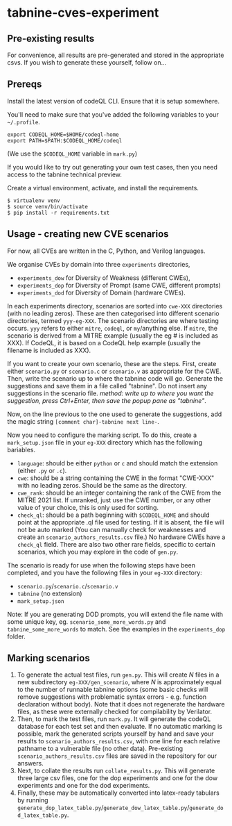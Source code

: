 # tabnine-cves-experiment

## Pre-existing results

For convenience, all results are pre-generated and stored in the appropriate csvs. If you wish to generate these yourself, follow on...

## Prereqs

Install the latest version of codeQL CLI. Ensure that it is setup somewhere.

You'll need to make sure that you've added the following variables to your `~/.profile`.
```
export CODEQL_HOME=$HOME/codeql-home
export PATH=$PATH:$CODEQL_HOME/codeql
```
(We use the `$CODEQL_HOME` variable in `mark.py`)

If you would like to try out generating your own test cases, then you need access to the tabnine technical preview.

Create a virtual environment, activate, and install the requirements.
```
$ virtualenv venv
$ source venv/bin/activate
$ pip install -r requirements.txt
```

## Usage - creating new CVE scenarios

For now, all CVEs are written in the C, Python, and Verilog languages.

We organise CVEs by domain into three `experiments` directories, 
* `experiments_dow` for Diversity of Weakness (different CWEs),
* `experiments_dop` for Diversity of Prompt (same CWE, different prompts)
* `experiments_dod` for Diversity of Domain (hardware CWEs).

In each experiments directory, scenarios are sorted into `cwe-XXX` directories (with no leading zeros).
These are then categorised into different scenario directories, termed `yyy-eg-XXX`. The scenario directories are where testing occurs. `yyy` refers to either `mitre`, `codeql`, or `my`/anything else.
If `mitre`, the scenario is derived from a MITRE example (usually the eg # is included as XXX). If CodeQL, it is based on a CodeQL help example (usually the filename is included as XXX).

If you want to create your own scenario, these are the steps. First, create either `scenario.py` or `scenario.c` or `scenario.v` as appropriate for the CWE. Then, write the scenario up to where the tabnine code will go. Generate the suggestions and save them in a file called "tabnine". Do not insert any suggestions in the scenario file.
_method: write up to where you want the suggestion, press Ctrl+Enter, then save the popup pane as "tabnine"_.

Now, on the line previous to the one used to generate the suggestions, add the magic string `[comment char]-tabnine next line-`.

Now you need to configure the marking script.
To do this, create a `mark_setup.json` file in your `eg-XXX` directory which has the following bariables. 
* `language`: should be either `python` or `c` and should match the extension (either `.py` or `.c`).
* `cwe`: should be a string containing the CWE in the format "CWE-XXX" with no leading zeros. Should be the same as the directory.
* `cwe_rank`: should be an integer containing the rank of the CWE from the MITRE 2021 list. If unranked, just use the CWE number, or any other value of your choice, this is only used for sorting.
* `check_ql`: should be a path beginning with `$CODEQL_HOME` and should point at the appropriate .ql file used for testing. If it is absent, the file will not be auto marked (You can manually check for weaknesses and create an `scenario_authors_results.csv` file.) No hardware CWEs have a `check_ql` field. 
There are also two other rare fields, specific to certain scenarios, which you may explore in the code of `gen.py`.


The scenario is ready for use when the following steps have been completed, and you have the following files in your `eg-XXX` directory:
* `scenario.py`/`scenario.c`/`scenario.v`
* `tabnine` (no extension)
* `mark_setup.json`

Note: If you are generating DOD prompts, you will extend the file name with some unique key, eg. `scenario_some_more_words.py` and `tabnine_some_more_words` to match. See the examples in the `experiments_dop` folder.

## Marking scenarios

1. To generate the actual test files, run `gen.py`. This will create _N_ files in a new subdirectory `eg-XXX/gen_scenario`, where _N_ is approximately equal to the number of runnable tabnine options (some basic checks will remove suggestions with problematic syntax errors - e.g. function declaration without body). Note that it does not regenerate the hardware files, as these were externally checked for compilability by Verilator.
2. Then, to mark the test files, run `mark.py`. It will generate the codeQL database for each test set and then evaluate. If no automatic marking is possible, mark the generated scripts yourself by hand and save your results to `scenario_authors_results.csv`, with one line for each relative pathname to a vulnerable file (no other data). Pre-existing `scenario_authors_results.csv` files are saved in the repository for our answers.
3. Next, to collate the results run `collate_results.py`. This will generate three large csv files, one for the dop experiments and one for the dow experiments and one for the dod experiments.
4. Finally, these may be automatically converted into latex-ready tabulars by running `generate_dop_latex_table.py`/`generate_dow_latex_table.py`/`generate_dod_latex_table.py`.

